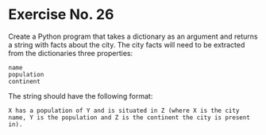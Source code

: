 # Exercise No. 26

Create a Python program that takes a dictionary as an argument and returns a string with facts about the city. The city facts will need to be extracted from the dictionaries three properties:

    name
    population
    continent

The string should have the following format: 
    
    X has a population of Y and is situated in Z (where X is the city name, Y is the population and Z is the continent the city is present in).